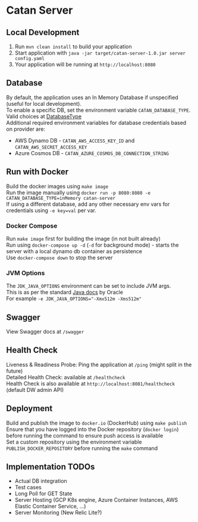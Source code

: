 # Catan Server

## Local Development

1. Run `mvn clean install` to build your application
1. Start application with `java -jar target/catan-server-1.0.jar server config.yaml`
1. Your application will be running at `http://localhost:8080`

## Database

By default, the application uses an In Memory Database if unspecified (useful for local development). \
To enable a specific DB, set the environment variable `CATAN_DATABASE_TYPE`. Valid choices at [DatabaseType](src/main/java/org/codi/catan/impl/data/DatabaseType.java) \
Additional required environment variables for database credentials based on provider are:

- AWS Dynamo DB - `CATAN_AWS_ACCESS_KEY_ID` and `CATAN_AWS_SECRET_ACCESS_KEY`
- Azure Cosmos DB - `CATAN_AZURE_COSMOS_DB_CONNECTION_STRING` 

## Run with Docker

Build the docker images using `make image` \
Run the image manually using `docker run -p 8080:8080 -e CATAN_DATABASE_TYPE=inMemory catan-server`\
If using a different database, add any other necessary env vars for credentials using `-e key=val` per var.

### Docker Compose

Run `make image` first for building the image (in not built already) \
Run using `docker-compose up -d` (`-d` for background mode) - starts the server with a local dynamo db container as persistence \
Use `docker-compose down` to stop the server

### JVM Options

The `JDK_JAVA_OPTIONS` environment can be set to include JVM args. \
This is as per the standard [Java docs](https://docs.oracle.com/en/java/javase/11/tools/java.html#GUID-3B1CE181-CD30-4178-9602-230B800D4FAE__USINGTHEJDK_JAVA_OPTIONSLAUNCHERENV-F3C0E3BA) by Oracle \
For example `-e JDK_JAVA_OPTIONS="-Xmx512m -Xms512m"`

## Swagger

View Swagger docs at `/swagger`

## Health Check

Liveness & Readiness Probe: Ping the application at `/ping` (might split in the future) \
Detailed Health Check: available at `/healthcheck` \
Health Check is also available at `http://localhost:8081/healthcheck` (default DW admin API)

## Deployment

Build and publish the image to `docker.io` (DockerHub) using `make publish` \
Ensure that you have logged into the Docker repository (`docker login`) before running the command to ensure push access is available \
Set a custom repository using the environment variable `PUBLISH_DOCKER_REPOSITORY` before running the `make` command

## Implementation TODOs

- Actual DB integration
- Test cases
- Long Poll for GET State
- Server Hosting (GCP K8s engine, Azure Container Instances, AWS Elastic Container Service, ...)
- Server Monitoring (New Relic Lite?)
